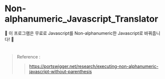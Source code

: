 # Non-alphanumeric_Javascript_Translator
 🤩 이 프로그램은 무료로 Javascript를 Non-alphanumeric한 Javascript로 바꿔줍니다! 🤩


# 
> Reference :
> > https://portswigger.net/research/executing-non-alphanumeric-javascript-without-parenthesis
